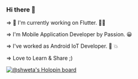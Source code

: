 ### Hi there :wave:

=> :telescope: I'm currently working on Flutter. :star2::boom:

=> I'm Mobile Application Developer by Passion. :grinning:

=> I've worked as Android IoT Developer. :star2: :boom:

=> Love to Learn & Share ;)

[![@shweta's Holopin board](https://holopin.io/api/user/board?user=shweta)](https://holopin.io/@shweta)